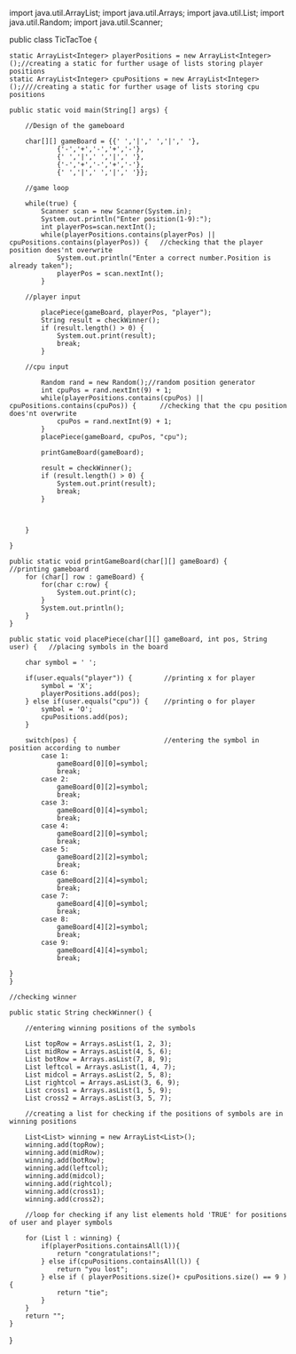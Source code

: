 import java.util.ArrayList;
import java.util.Arrays;
import java.util.List;
import java.util.Random;
import java.util.Scanner;

public class TicTacToe {
	
	static ArrayList<Integer> playerPositions = new ArrayList<Integer>();//creating a static for further usage of lists storing player positions
	static ArrayList<Integer> cpuPositions = new ArrayList<Integer>();////creating a static for further usage of lists storing cpu positions

	public static void main(String[] args) {
		
		//Design of the gameboard
		
		char[][] gameBoard = {{' ','|',' ','|',' '},
				{'-','+','-','+','-'},
				{' ','|',' ','|',' '},
				{'-','+','-','+','-'},
				{' ','|',' ','|',' '}};
		
		//game loop
		
		while(true) {
			Scanner scan = new Scanner(System.in);
			System.out.println("Enter position(1-9):");
			int playerPos=scan.nextInt();
			while(playerPositions.contains(playerPos) || cpuPositions.contains(playerPos)) {   //checking that the player position does'nt overwrite
				System.out.println("Enter a correct number.Position is already taken");
				playerPos = scan.nextInt();
			}
			
		//player input	
			
			placePiece(gameBoard, playerPos, "player");
			String result = checkWinner();
			if (result.length() > 0) {
				System.out.print(result);
				break;
			}
		
		//cpu input
			
			Random rand = new Random();//random position generator
			int cpuPos = rand.nextInt(9) + 1;
			while(playerPositions.contains(cpuPos) || cpuPositions.contains(cpuPos)) {		//checking that the cpu position does'nt overwrite	
				cpuPos = rand.nextInt(9) + 1;
			}
			placePiece(gameBoard, cpuPos, "cpu");
			
			printGameBoard(gameBoard);
			
			result = checkWinner();
			if (result.length() > 0) {
				System.out.print(result);
				break;
			}
		
			
			
		}
		
	}
	
	public static void printGameBoard(char[][] gameBoard) {                    //printing gameboard
		for (char[] row : gameBoard) {
			for(char c:row) {
				System.out.print(c);
			}
			System.out.println();
		}
	}
	
	public static void placePiece(char[][] gameBoard, int pos, String user) {   //placing symbols in the board
		
		char symbol = ' ';
		
		if(user.equals("player")) {        //printing x for player
			symbol = 'X';
			playerPositions.add(pos);
		} else if(user.equals("cpu")) {    //printing o for player   
			symbol = 'O';
			cpuPositions.add(pos);
		}
			
		switch(pos) {                      //entering the symbol in position according to number
			case 1:
				gameBoard[0][0]=symbol;
				break;
			case 2:
				gameBoard[0][2]=symbol;
				break;
			case 3:
				gameBoard[0][4]=symbol;
				break;
			case 4:
				gameBoard[2][0]=symbol;
				break;
			case 5:
				gameBoard[2][2]=symbol;
				break;
			case 6:
				gameBoard[2][4]=symbol;
				break;
			case 7:
				gameBoard[4][0]=symbol;
				break;
			case 8:
				gameBoard[4][2]=symbol;
				break;
			case 9:
				gameBoard[4][4]=symbol;
				break;
				
	}
	}
	
	//checking winner
	
	public static String checkWinner() {         
		
		//entering winning positions of the symbols
		
		List topRow = Arrays.asList(1, 2, 3);
		List midRow = Arrays.asList(4, 5, 6);
		List botRow = Arrays.asList(7, 8, 9);
		List leftcol = Arrays.asList(1, 4, 7);
		List midcol = Arrays.asList(2, 5, 8);
		List rightcol = Arrays.asList(3, 6, 9);
		List cross1 = Arrays.asList(1, 5, 9);
		List cross2 = Arrays.asList(3, 5, 7);
		
		//creating a list for checking if the positions of symbols are in winning positions
		
		List<List> winning = new ArrayList<List>();
		winning.add(topRow);
		winning.add(midRow);
		winning.add(botRow);
		winning.add(leftcol);
		winning.add(midcol);
		winning.add(rightcol);
		winning.add(cross1);
		winning.add(cross2);
		
		//loop for checking if any list elements hold 'TRUE' for positions of user and player symbols
		
		for (List l : winning) {
			if(playerPositions.containsAll(l)){
				return "congratulations!";
			} else if(cpuPositions.containsAll(l)) {
				return "you lost";
			} else if ( playerPositions.size()+ cpuPositions.size() == 9 ) {
				return "tie";
			}
		}
		return "";
	}
}
